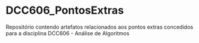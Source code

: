# DCC606_PontosExtras
Repositório contendo artefatos relacionados aos pontos extras concedidos para a disciplina DCC606 - Análise de Algoritmos
